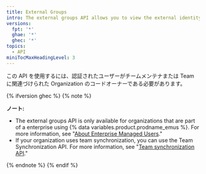 ```yaml
---
title: External Groups
intro: The external groups API allows you to view the external identity provider groups that are available to your organization and manage the connection between external groups and teams in your organization.
versions:
  fpt: '*'
  ghae: '*'
  ghec: '*'
topics:
  - API
miniTocMaxHeadingLevel: 3
---
```


この API を使用するには、認証されたユーザーがチームメンテナまたは Team に関連づけられた Organization のコードオーナーである必要があります。

{% ifversion ghec %}
{% note %}

**ノート:**

- The external groups API is only available for organizations that are part of a enterprise using {% data variables.product.prodname_emus %}. For more information, see "[About Enterprise Managed Users](/admin/authentication/managing-your-enterprise-users-with-your-identity-provider/about-enterprise-managed-users)."
- If your organization uses team synchronization, you can use the Team Synchronization API. For more information, see "[Team synchronization API](#team-synchronization)."

{% endnote %}
{% endif %}

